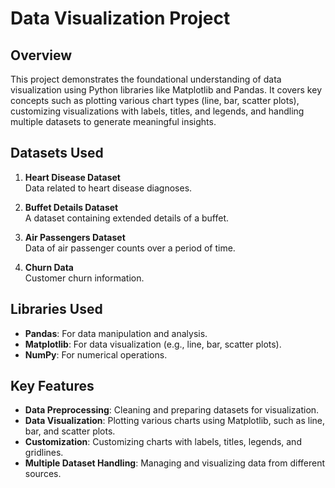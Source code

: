 # Data Visualization Project

## Overview
This project demonstrates the foundational understanding of data visualization using Python libraries like Matplotlib and Pandas. It covers key concepts such as plotting various chart types (line, bar, scatter plots), customizing visualizations with labels, titles, and legends, and handling multiple datasets to generate meaningful insights.

## Datasets Used
1. **Heart Disease Dataset**  
   Data related to heart disease diagnoses.

2. **Buffet Details Dataset**  
   A dataset containing extended details of a buffet.

3. **Air Passengers Dataset**  
   Data of air passenger counts over a period of time.

4. **Churn Data**  
   Customer churn information.

## Libraries Used
- **Pandas**: For data manipulation and analysis.
- **Matplotlib**: For data visualization (e.g., line, bar, scatter plots).
- **NumPy**: For numerical operations.

## Key Features
- **Data Preprocessing**: Cleaning and preparing datasets for visualization.
- **Data Visualization**: Plotting various charts using Matplotlib, such as line, bar, and scatter plots.
- **Customization**: Customizing charts with labels, titles, legends, and gridlines.
- **Multiple Dataset Handling**: Managing and visualizing data from different sources.
